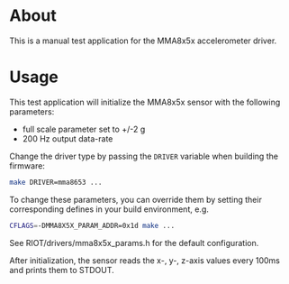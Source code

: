 # About
This is a manual test application for the MMA8x5x accelerometer driver.

# Usage
This test application will initialize the MMA8x5x sensor with the following parameters:
 - full scale parameter set to +/-2 g
 - 200 Hz output data-rate

Change the driver type by passing the `DRIVER` variable when building the
firmware:
```sh
make DRIVER=mma8653 ...
```

To change these parameters, you can override them by setting their corresponding
defines in your build environment, e.g.
```bash
CFLAGS=-DMMA8X5X_PARAM_ADDR=0x1d make ...
```
See RIOT/drivers/mma8x5x_params.h for the default configuration.

After initialization, the sensor reads the x-, y-, z-axis values every 100ms
and prints them to STDOUT.
